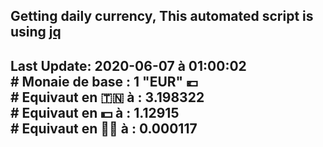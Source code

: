 ## Getting daily currency, This automated script is using [jq](https://stedolan.github.io/jq/)
## Last Update:  2020-06-07 à 01:00:02 </br># Monaie de base : 1 "EUR" 💶 </br> # Equivaut en 🇹🇳 à :  3.198322 </br> # Equivaut en 💵 à : 1.12915</br> # Equivaut en 🐱‍💻 à :  0.000117
